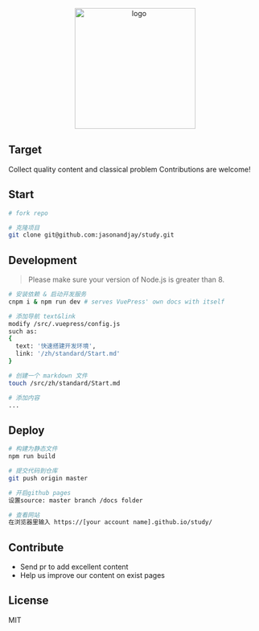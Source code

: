 <p align="center">
  <img width="240" src="https://avatars1.githubusercontent.com/u/8192412?s=460&v=4" alt="logo">
</p>

## Target
Collect quality content and classical problem
Contributions are welcome!

## Start
``` bash
# fork repo

# 克隆项目
git clone git@github.com:jasonandjay/study.git
```

## Development

> Please make sure your version of Node.js is greater than 8.

``` bash
# 安装依赖 & 启动开发服务
cnpm i & npm run dev # serves VuePress' own docs with itself

# 添加导航 text&link
modify /src/.vuepress/config.js
such as: 
{
  text: '快速搭建开发环境',
  link: '/zh/standard/Start.md'
}

# 创建一个 markdown 文件
touch /src/zh/standard/Start.md

# 添加内容
...
```

## Deploy
``` bash
# 构建为静态文件
npm run build

# 提交代码到仓库
git push origin master

# 开启github pages
设置source: master branch /docs folder

# 查看网站
在浏览器里输入 https://[your account name].github.io/study/
```

## Contribute
- Send pr to add excellent content
- Help us improve our content on exist pages  
 
## License

MIT